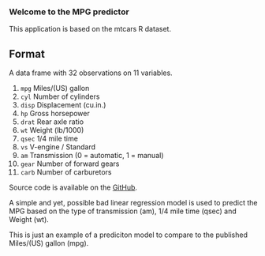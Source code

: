 ### Welcome to the MPG predictor

This application is based on the mtcars R dataset.  

## Format

A data frame with 32 observations on 11 variables.

1. `mpg` Miles/(US) gallon
1. `cyl` Number of cylinders 
1. `disp` Displacement (cu.in.) 
1. `hp` Gross horsepower 
1. `drat` Rear axle ratio 
1. `wt` Weight (lb/1000) 
1. `qsec` 1/4 mile time 
1. `vs` V-engine / Standard 
1. `am` Transmission (0 = automatic, 1 = manual) 
1. `gear` Number of forward gears 
1. `carb` Number of carburetors 


Source code is available on the [GitHub](https://github.com/bwrightprojects/ddp_prj-mtcars).

A simple and yet, possible bad linear regression model is used to predict the MPG based on the type of transmission (am), 1/4 mile time (qsec) and Weight (wt).  

This is just an example of a prediciton model to compare to the published Miles/(US) gallon (mpg). 


